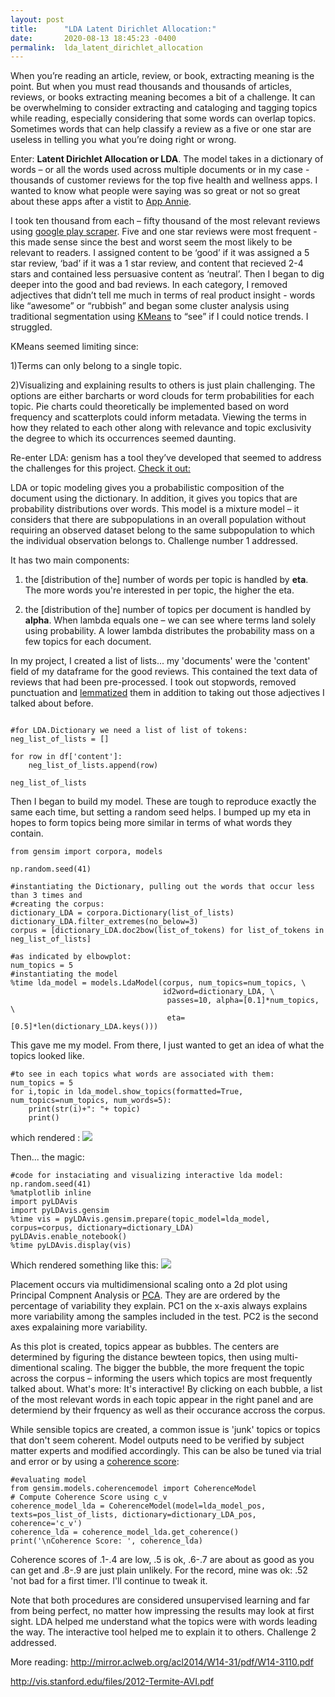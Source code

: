 ```yaml
---
layout: post
title:      "LDA Latent Dirichlet Allocation:"
date:       2020-08-13 18:45:23 -0400
permalink:  lda_latent_dirichlet_allocation
---
```


When you’re reading an article, review, or book, extracting meaning is the point.  But when you must read thousands and thousands of articles, reviews, or books extracting meaning becomes a bit of a challenge.  It can be overwhelming to consider extracting and cataloging and tagging topics while reading, especially considering that some words can overlap topics.  Sometimes words that can help classify a review as a five or one star are useless in telling you what you’re doing right or wrong. 

Enter: **Latent Dirichlet Allocation or LDA**.  The model takes in a dictionary of words – or all the words used across multiple documents or in my case - thousands of customer reviews for the top five health and wellness apps.  I wanted to know what people were saying was so great or not so great about these apps after a vistit to  [App Annie](https://www.appannie.com/en/apps/google-play/top/united-states/health-and-fitness/).

I took ten thousand from each – fifty thousand of the most relevant reviews using [google play scraper](https://pypi.org/project/google-play-scraper/).  Five and one star reviews were most frequent -  this made sense since the best and worst seem the most likely to be relevant to readers.  I assigned content to be ‘good’ if it was assigned a 5 star review, ‘bad’ if it was a 1 star review, and content that recieved 2-4 stars and contained less persuasive content as ‘neutral’.  Then I began to dig deeper into the good and bad reviews.  In each category, I removed adjectives that didn’t tell me much in terms of real product insight - words like “awesome” or “rubbish” and began some cluster analysis using traditional segmentation using [KMeans](https://scikit-learn.org/stable/modules/generated/sklearn.cluster.KMeans.html) to “see” if I could notice trends.  I struggled.  

KMeans seemed limiting since:

1)Terms can only belong to a single topic.  

2)Visualizing and explaining results to others is just plain challenging.  The options are either barcharts or word clouds for term probabilities for each topic.  Pie charts could theoretically be implemented based on word frequency and scatterplots could inform metadata.   Viewing the terms in how they related to each other along with relevance and topic exclusivity the degree to which its occurrences seemed daunting. 

Re-enter LDA: genism has a tool they’ve developed that seemed to address the challenges for this project.  [Check it out:](https://pyldavis.readthedocs.io/en/latest/modules/API.html)

LDA or topic modeling gives you a probabilistic composition of the document using the dictionary. In addition, it gives you topics that are probability distributions over words. This model is a mixture model – it considers that there are subpopulations in an overall population without requiring an observed dataset belong to the same subpopulation to which the individual observation belongs to.  Challenge number 1 addressed.

It has two main components: 
1.	the [distribution of the] number of words per topic is handled by **eta**.   The more words you're interested in per topic, the higher the eta.  

2.	the [distribution of the] number of topics per document is handled by **alpha**.  When lambda equals one – we can see where terms land solely using probability.  A lower lambda distributes the probability mass on a few topics for each document.

In my project, I created a list of lists... my 'documents' were the 'content' field of my dataframe for the good reviews.  This contained the text data of reviews that had been pre-processed.  I took out stopwords, removed punctuation and [lemmatized](https://www.dictionary.com/browse/lemmatize?s=t) them in addition to taking out those adjectives I talked about before.  
```

#for LDA.Dictionary we need a list of list of tokens:
neg_list_of_lists = []

for row in df['content']:
    neg_list_of_lists.append(row)
    
neg_list_of_lists
```

Then I began to build my model.  These are tough to reproduce exactly the same each time, but setting a random seed helps.  I bumped up my eta in hopes to form topics being more similar in terms of what words they contain.
```
from gensim import corpora, models

np.random.seed(41)

#instantiating the Dictionary, pulling out the words that occur less than 3 times and 
#creating the corpus:
dictionary_LDA = corpora.Dictionary(list_of_lists)
dictionary_LDA.filter_extremes(no_below=3)
corpus = [dictionary_LDA.doc2bow(list_of_tokens) for list_of_tokens in neg_list_of_lists]

#as indicated by elbowplot:
num_topics = 5
#instantiating the model
%time lda_model = models.LdaModel(corpus, num_topics=num_topics, \
                                  id2word=dictionary_LDA, \
                                   passes=10, alpha=[0.1]*num_topics, \
                                   eta=[0.5]*len(dictionary_LDA.keys()))
```
This gave me my model.  From there, I just wanted to get an idea of what the topics looked like.

```
#to see in each topics what words are associated with them: 
num_topics = 5
for i,topic in lda_model.show_topics(formatted=True, num_topics=num_topics, num_words=5):
    print(str(i)+": "+ topic)
    print()
```

which rendered :
<img src="https://res.cloudinary.com/dzko277zb/image/upload/v1600720006/neg_term_probs_example_wpdgfb.jpg" size="40%" alignment="center">


Then... the magic: 
```
#code for instaciating and visualizing interactive lda model:
np.random.seed(41)
%matplotlib inline
import pyLDAvis
import pyLDAvis.gensim
%time vis = pyLDAvis.gensim.prepare(topic_model=lda_model, corpus=corpus, dictionary=dictionary_LDA)
pyLDAvis.enable_notebook()
%time pyLDAvis.display(vis)
```

Which rendered something like this:
<img src="https://res.cloudinary.com/dzko277zb/image/upload/v1600720020/pos_visual_pyfykk.png" size="40%" alignment="center">

Placement occurs via multidimensional scaling onto a 2d plot using Principal Compnent Analysis or [PCA](https://setosa.io/ev/principal-component-analysis/).  They are are ordered by the percentage of variability they explain. PC1 on the x-axis always explains more variability among the samples included in the test. PC2 is the second axes expalaining more variability.

As this plot is created, topics appear as bubbles.  The centers are determined by figuring the distance bewteen topics, then using multi-dimentional scaling.  The bigger the bubble, the more frequent the topic across the corpus – informing the users which topics are most frequently talked about.  What's more: It's interactive! By clicking on each bubble, a list of the most relevant words in each topic appear in the right panel and are determiend by their frquency as well as their occurance accross the corpus.  

While sensible topics are created, a common issue is 'junk' topics or topics that don't seem coherent.  Model outputs need to be verified by subject matter experts and modified accordingly.   This can be also be tuned via trial and error or by using  a [coherence score](https://radimrehurek.com/gensim/models/coherencemodel.html): 
```
#evaluating model
from gensim.models.coherencemodel import CoherenceModel
# Compute Coherence Score using c_v
coherence_model_lda = CoherenceModel(model=lda_model_pos, texts=pos_list_of_lists, dictionary=dictionary_LDA_pos, coherence='c_v')
coherence_lda = coherence_model_lda.get_coherence()
print('\nCoherence Score: ', coherence_lda)
```

Coherence scores of .1-.4 are low, .5 is ok, .6-.7 are about as good as you can get and .8-.9 are just plain unlikely.  For the record, mine was ok: .52  'not bad for a first timer.  I'll continue to tweak it.

Note that both procedures are considered unsupervised learning and far from being perfect, no matter how impressing the results may look at first sight. LDA helped me understand what the topics were with words leading the way.  The interactive tool helped me to explain it to others. Challenge 2 addressed.  


More reading: 
http://mirror.aclweb.org/acl2014/W14-31/pdf/W14-3110.pdf

http://vis.stanford.edu/files/2012-Termite-AVI.pdf



